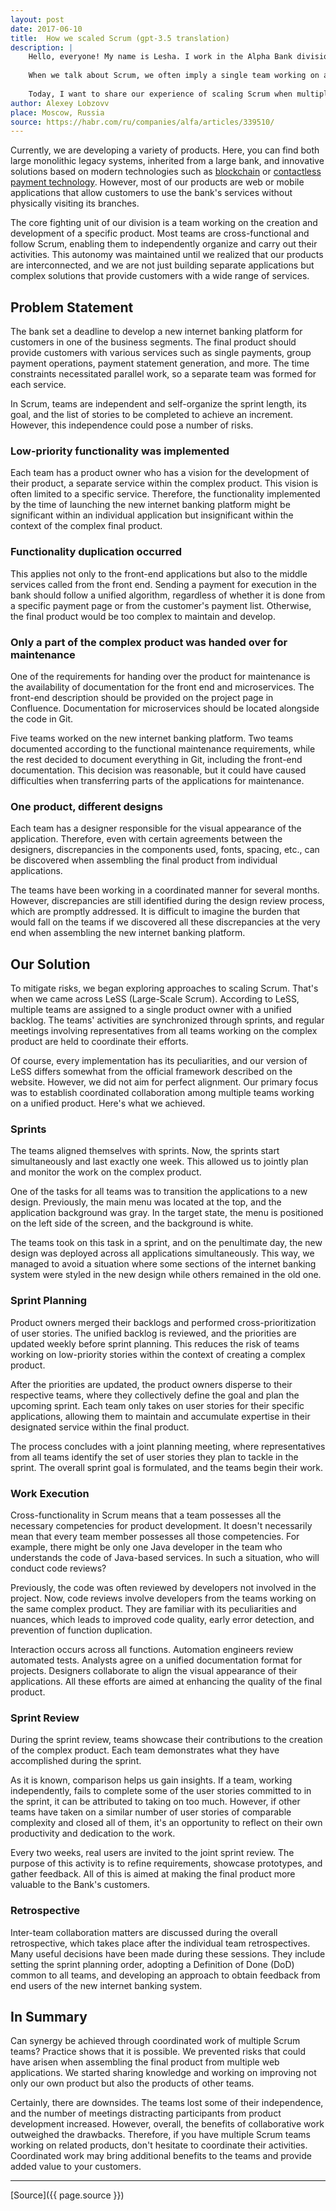 ```yaml
---
layout: post
date: 2017-06-10
title:  How we scaled Scrum (gpt-3.5 translation)
description: |
    Hello, everyone! My name is Lesha. I work in the Alpha Bank division that focuses on the development of electronic channels. Internet and mobile banking are what we're all about.<br><br>
    
    When we talk about Scrum, we often imply a single team working on a single product with no more than nine people. However, sometimes a product can be so complex that nine people may not be enough to implement it by the assigned deadline. So, what should we do?<br><br>
    
    Today, I want to share our experience of scaling Scrum when multiple teams worked on a single product. How did we reach this point, and what came out of it? I invite all interested parties to continue reading.
author: Alexey Lobzovv
place: Moscow, Russia
source: https://habr.com/ru/companies/alfa/articles/339510/
---
```


Currently, we are developing a variety of products. Here, you can find both large monolithic legacy systems, inherited from a large bank, and innovative solutions based on modern technologies such as [blockchain](https://habr.com/ru/companies/alfa/articles/323070/) or [contactless payment technology](https://habr.com/ru/companies/alfa/articles/332596/). However, most of our products are web or mobile applications that allow customers to use the bank's services without physically visiting its branches.

The core fighting unit of our division is a team working on the creation and development of a specific product. Most teams are cross-functional and follow Scrum, enabling them to independently organize and carry out their activities. This autonomy was maintained until we realized that our products are interconnected, and we are not just building separate applications but complex solutions that provide customers with a wide range of services.

## Problem Statement

The bank set a deadline to develop a new internet banking platform for customers in one of the business segments. The final product should provide customers with various services such as single payments, group payment operations, payment statement generation, and more. The time constraints necessitated parallel work, so a separate team was formed for each service.

In Scrum, teams are independent and self-organize the sprint length, its goal, and the list of stories to be completed to achieve an increment. However, this independence could pose a number of risks.

### Low-priority functionality was implemented

Each team has a product owner who has a vision for the development of their product, a separate service within the complex product. This vision is often limited to a specific service. Therefore, the functionality implemented by the time of launching the new internet banking platform might be significant within an individual application but insignificant within the context of the complex final product.

### Functionality duplication occurred

This applies not only to the front-end applications but also to the middle services called from the front end. Sending a payment for execution in the bank should follow a unified algorithm, regardless of whether it is done from a specific payment page or from the customer's payment list. Otherwise, the final product would be too complex to maintain and develop.

### Only a part of the complex product was handed over for maintenance

One of the requirements for handing over the product for maintenance is the availability of documentation for the front end and microservices. The front-end description should be provided on the project page in Confluence. Documentation for microservices should be located alongside the code in Git.

Five teams worked on the new internet banking platform. Two teams documented according to the functional maintenance requirements, while the rest decided to document everything in Git, including the front-end documentation. This decision was reasonable, but it could have caused difficulties when transferring parts of the applications for maintenance.

### One product, different designs

Each team has a designer responsible for the visual appearance of the application. Therefore, even with certain agreements between the designers, discrepancies in the components used, fonts, spacing, etc., can be discovered when assembling the final product from individual applications.

The teams have been working in a coordinated manner for several months. However, discrepancies are still identified during the design review process, which are promptly addressed. It is difficult to imagine the burden that would fall on the teams if we discovered all these discrepancies at the very end when assembling the new internet banking platform.

## Our Solution

To mitigate risks, we began exploring approaches to scaling Scrum. That's when we came across LeSS (Large-Scale Scrum). According to LeSS, multiple teams are assigned to a single product owner with a unified backlog. The teams' activities are synchronized through sprints, and regular meetings involving representatives from all teams working on the complex product are held to coordinate their efforts.

Of course, every implementation has its peculiarities, and our version of LeSS differs somewhat from the official framework described on the website. However, we did not aim for perfect alignment. Our primary focus was to establish coordinated collaboration among multiple teams working on a unified product. Here's what we achieved.

### Sprints

The teams aligned themselves with sprints. Now, the sprints start simultaneously and last exactly one week. This allowed us to jointly plan and monitor the work on the complex product.

One of the tasks for all teams was to transition the applications to a new design. Previously, the main menu was located at the top, and the application background was gray. In the target state, the menu is positioned on the left side of the screen, and the background is white.

The teams took on this task in a sprint, and on the penultimate day, the new design was deployed across all applications simultaneously. This way, we managed to avoid a situation where some sections of the internet banking system were styled in the new design while others remained in the old one.

### Sprint Planning

Product owners merged their backlogs and performed cross-prioritization of user stories. The unified backlog is reviewed, and the priorities are updated weekly before sprint planning. This reduces the risk of teams working on low-priority stories within the context of creating a complex product.

After the priorities are updated, the product owners disperse to their respective teams, where they collectively define the goal and plan the upcoming sprint. Each team only takes on user stories for their specific applications, allowing them to maintain and accumulate expertise in their designated service within the final product.

The process concludes with a joint planning meeting, where representatives from all teams identify the set of user stories they plan to tackle in the sprint. The overall sprint goal is formulated, and the teams begin their work.

### Work Execution

Cross-functionality in Scrum means that a team possesses all the necessary competencies for product development. It doesn't necessarily mean that every team member possesses all those competencies. For example, there might be only one Java developer in the team who understands the code of Java-based services. In such a situation, who will conduct code reviews?

Previously, the code was often reviewed by developers not involved in the project. Now, code reviews involve developers from the teams working on the same complex product. They are familiar with its peculiarities and nuances, which leads to improved code quality, early error detection, and prevention of function duplication.

Interaction occurs across all functions. Automation engineers review automated tests. Analysts agree on a unified documentation format for projects. Designers collaborate to align the visual appearance of their applications. All these efforts are aimed at enhancing the quality of the final product.

### Sprint Review

During the sprint review, teams showcase their contributions to the creation of the complex product. Each team demonstrates what they have accomplished during the sprint.

As it is known, comparison helps us gain insights. If a team, working independently, fails to complete some of the user stories committed to in the sprint, it can be attributed to taking on too much. However, if other teams have taken on a similar number of user stories of comparable complexity and closed all of them, it's an opportunity to reflect on their own productivity and dedication to the work.

Every two weeks, real users are invited to the joint sprint review. The purpose of this activity is to refine requirements, showcase prototypes, and gather feedback. All of this is aimed at making the final product more valuable to the Bank's customers.

### Retrospective

Inter-team collaboration matters are discussed during the overall retrospective, which takes place after the individual team retrospectives. Many useful decisions have been made during these sessions. They include setting the sprint planning order, adopting a Definition of Done (DoD) common to all teams, and developing an approach to obtain feedback from end users of the new internet banking system.

## In Summary

Can synergy be achieved through coordinated work of multiple Scrum teams? Practice shows that it is possible. We prevented risks that could have arisen when assembling the final product from multiple web applications. We started sharing knowledge and working on improving not only our own product but also the products of other teams.

Certainly, there are downsides. The teams lost some of their independence, and the number of meetings distracting participants from product development increased. However, overall, the benefits of collaborative work outweighed the drawbacks. Therefore, if you have multiple Scrum teams working on related products, don't hesitate to coordinate their activities. Coordinated work may bring additional benefits to the teams and provide added value to your customers.

---

[Source]({{ page.source }})